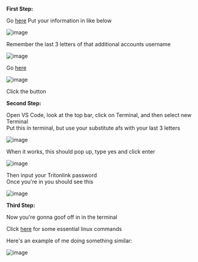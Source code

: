 **First Step:**  

Go [here](https://sdacs.ucsd.edu/~icc/index.php)
Put your information in like below  

![image](https://maximpodgore.github.io/cse15l-lab-reports/img1.png)  

Remember the last 3 letters of that additional accounts username  

![image](https://maximpodgore.github.io/cse15l-lab-reports/img2.png)   

Go [here](https://code.visualstudio.com/)  

![image](https://maximpodgore.github.io/cse15l-lab-reports/img3.png)  

Click the button  

**Second Step:**  

Open VS Code, look at the top bar, click on Terminal, and then select new Terminal  
Put this in terminal, but use your substitute afs with your last 3 letters  

![image](https://maximpodgore.github.io/cse15l-lab-reports/img4.png)  

When it works, this should pop up, type yes and click enter

![image](https://maximpodgore.github.io/cse15l-lab-reports/img5.png)  

Then input your Tritonlink password  
Once you're in you should see this  

![image](https://maximpodgore.github.io/cse15l-lab-reports/img6.png)  

**Third Step:**  

Now you're gonna goof off in in the terminal  

Click [here](https://opensource.com/article/22/5/essential-linux-commands) for some essential linux commands    

Here's an example of me doing something similar: 

![image](https://maximpodgore.github.io/cse15l-lab-reports/img7.png)  



